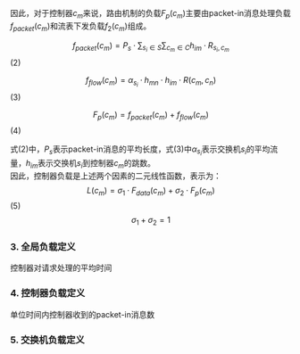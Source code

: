 因此，对于控制器$c_m$来说，路由机制的负载$F_p(c_m)$主要由packet-in消息处理负载$f_{packet}(c_m)$和流表下发负载$f_2(c_m)$组成。

$$f_{packet}(c_m)=P_s\cdot\sum_{s_i\in S}\sum_{c_m\in C}h_{im}\cdot R_{s_i,c_m}$$(2)

$$f_{flow}(c_m)=\alpha_{s_i}\cdot h_{mn} \cdot h_{im}\cdot R(c_m,c_n)$$(3)

$$F_p(c_m)=f_{packet}(c_m)+f_{flow}(c_m)$$(4)

式(2)中，$P_s$表示packet-in消息的平均长度，式(3)中$\alpha_{s_i}$表示交换机$s_i$的平均流量，$h_{im}$表示交换机$s_i$到控制器$c_m$的跳数。  
因此，控制器负载是上述两个因素的二元线性函数，表示为：
$$L(c_m)=\sigma_1\cdot F_{data}(c_m)+\sigma_2\cdot F_p(c_m)$$(5)
$$ \sigma_1+\sigma_2 = 1$$

### 3. **全局负载定义**

控制器对请求处理的平均时间
### 4. **控制器负载定义**
单位时间内控制器收到的packet-in消息数
### 5. **交换机负载定义**


